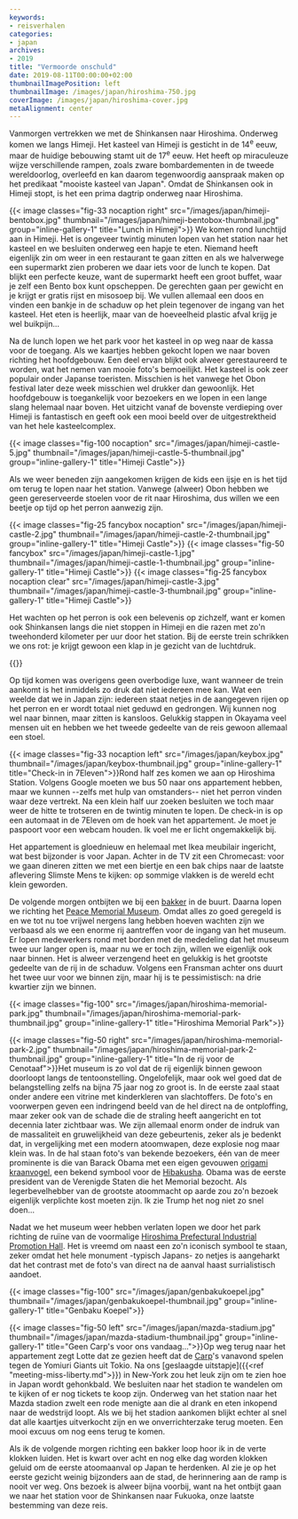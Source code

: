 ```yaml
---
keywords:
- reisverhalen
categories:
- japan
archives:
- 2019
title: "Vermoorde onschuld"
date: 2019-08-11T00:00:00+02:00
thumbnailImagePosition: left
thumbnailImage: /images/japan/hiroshima-750.jpg
coverImage: /images/japan/hiroshima-cover.jpg
metaAlignment: center
---
```


Vanmorgen vertrekken we met de Shinkansen naar Hiroshima. Onderweg komen we langs Himeji. Het kasteel van Himeji is gesticht in de 14<sup>e</sup> eeuw, maar de huidige bebouwing stamt uit de 17<sup>e</sup> eeuw. Het heeft op miraculeuze wijze verschillende rampen, zoals zware bombardementen in de tweede wereldoorlog, overleefd en kan daarom tegenwoordig aanspraak maken op het predikaat "mooiste kasteel van Japan". Omdat de Shinkansen ook in Himeji stopt, is het een prima dagtrip onderweg naar Hiroshima.

{{< image classes="fig-33 nocaption right" src="/images/japan/himeji-bentobox.jpg" thumbnail="/images/japan/himeji-bentobox-thumbnail.jpg" group="inline-gallery-1" title="Lunch in Himeji">}}
We komen rond lunchtijd aan in Himeji. Het is ongeveer twintig minuten lopen van het station naar het kasteel en we besluiten onderweg een hapje te eten. Niemand heeft eigenlijk zin om weer in een restaurant te gaan zitten en als we halverwege een supermarkt zien proberen we daar iets voor de lunch te kopen. Dat blijkt een perfecte keuze, want de supermarkt heeft een groot buffet, waar je zelf een Bento box kunt opscheppen. De gerechten gaan per gewicht en je krijgt er gratis rijst en misosoep bij. We vullen allemaal een doos en vinden een bankje in de schaduw op het plein tegenover de ingang van het kasteel. Het eten is heerlijk, maar van de hoeveelheid plastic afval krijg je wel buikpijn...

Na de lunch lopen we het park voor het kasteel in op weg naar de kassa voor de toegang. Als we kaartjes hebben gekocht lopen we naar boven richting het hoofdgebouw. Een deel ervan blijkt ook alweer gerestaureerd te worden, wat het nemen van mooie foto's bemoeilijkt. Het kasteel is ook zeer populair onder Japanse toeristen. Misschien is het vanwege het Obon festival later deze week misschien wel drukker dan gewoonlijk. Het hoofdgebouw is toegankelijk voor bezoekers en we lopen in een lange slang helemaal naar boven. Het uitzicht vanaf de bovenste verdieping over Himeji is fantastisch en geeft ook een mooi beeld over de uitgestrektheid van het hele kasteelcomplex.

{{< image classes="fig-100 nocaption" src="/images/japan/himeji-castle-5.jpg" thumbnail="/images/japan/himeji-castle-5-thumbnail.jpg" group="inline-gallery-1" title="Himeji Castle">}}

Als we weer beneden zijn aangekomen krijgen de kids een ijsje en is het tijd om terug te lopen naar het station. Vanwege (alweer) Obon hebben we geen gereserveerde stoelen voor de rit naar Hiroshima, dus willen we een beetje op tijd op het perron aanwezig zijn.

{{< image classes="fig-25 fancybox nocaption" src="/images/japan/himeji-castle-2.jpg" thumbnail="/images/japan/himeji-castle-2-thumbnail.jpg" group="inline-gallery-1" title="Himeji Castle">}}
{{< image classes="fig-50 fancybox" src="/images/japan/himeji-castle-1.jpg" thumbnail="/images/japan/himeji-castle-1-thumbnail.jpg" group="inline-gallery-1" title="Himeji Castle">}}
{{< image classes="fig-25 fancybox nocaption clear" src="/images/japan/himeji-castle-3.jpg" thumbnail="/images/japan/himeji-castle-3-thumbnail.jpg" group="inline-gallery-1" title="Himeji Castle">}}

Het wachten op het perron is ook een belevenis op zichzelf, want er komen ook Shinkansen langs die niet stoppen in Himeji en die razen met zo'n tweehonderd kilometer per uur door het station. Bij de eerste trein schrikken we ons rot: je krijgt gewoon een klap in je gezicht van de luchtdruk.

{{<youtube id="wufIM5ecBjo">}}

Op tijd komen was overigens geen overbodige luxe, want wanneer de trein aankomt is het inmiddels zo druk dat niet iedereen mee kan. Wat een weelde dat we in Japan zijn: iedereen staat netjes in de aangegeven rijen op het perron en er wordt totaal niet geduwd en gedrongen. Wij kunnen nog wel naar binnen, maar zitten is kansloos. Gelukkig stappen in Okayama veel mensen uit en hebben we het tweede gedeelte van de reis gewoon allemaal een stoel.

{{< image classes="fig-33 nocaption left" src="/images/japan/keybox.jpg" thumbnail="/images/japan/keybox-thumbnail.jpg" group="inline-gallery-1" title="Check-in in 7Eleven">}}Rond half zes komen we aan op Hiroshima Station. Volgens Google moeten we bus 50 naar ons appartement hebben, maar we kunnen --zelfs met hulp van omstanders-- niet het perron vinden waar deze vertrekt. Na een klein half uur zoeken besluiten we toch maar weer de hitte te trotseren en de twintig minuten te lopen. De check-in is op een automaat in de 7Eleven om de hoek van het appartement. Je moet je paspoort voor een webcam houden. Ik voel me er licht ongemakkelijk bij.

Het appartement is gloednieuw en helemaal met Ikea meubilair ingericht, wat best bijzonder is voor Japan. Achter in de TV zit een Chromecast: voor we gaan dineren zitten we met een biertje en een bak chips naar de laatste aflevering Slimste Mens te kijken: op sommige vlakken is de wereld echt klein geworden.

De volgende morgen ontbijten we bij een [bakker](https://goo.gl/maps/g5wnUVVVy652stJD6) in de buurt. Daarna lopen we richting het [Peace Memorial Museum](https://en.wikipedia.org/wiki/Hiroshima_Peace_Memorial_Museum). Omdat alles zo goed geregeld is en we tot nu toe vrijwel nergens lang hebben hoeven wachten zijn we verbaasd als we een enorme rij aantreffen voor de ingang van het museum. Er lopen medewerkers rond met borden met de mededeling dat het museum twee uur langer open is, maar nu we er toch zijn, willen we eigenlijk ook naar binnen. Het is alweer verzengend heet en gelukkig is het grootste gedeelte van de rij in de schaduw. Volgens een Fransman achter ons duurt het twee uur voor we binnen zijn, maar hij is te pessimistisch: na drie kwartier zijn we binnen.

{{< image classes="fig-100" src="/images/japan/hiroshima-memorial-park.jpg" thumbnail="/images/japan/hiroshima-memorial-park-thumbnail.jpg" group="inline-gallery-1" title="Hiroshima Memorial Park">}}

{{< image classes="fig-50 right" src="/images/japan/hiroshima-memorial-park-2.jpg" thumbnail="/images/japan/hiroshima-memorial-park-2-thumbnail.jpg" group="inline-gallery-1" title="In de rij voor de Cenotaaf">}}Het museum is zo vol dat de rij eigenlijk binnen gewoon doorloopt langs de tentoonstelling. Ongelofelijk, maar ook wel goed dat de belangstelling zelfs na bijna 75 jaar nog zo groot is. In de eerste zaal staat onder andere een vitrine met kinderkleren van slachtoffers. De foto's en voorwerpen geven een indringend beeld van de hel direct na de ontploffing, maar zeker ook van de schade die de straling heeft aangericht en tot decennia later zichtbaar was. We zijn allemaal enorm onder de indruk van de massaliteit en gruwelijkheid van deze gebeurtenis, zeker als je bedenkt dat, in vergelijking met een modern atoomwapen, deze explosie nog maar klein was. In de hal staan foto's van bekende bezoekers, één van de meer prominente is die van Barack Obama met een eigen gevouwen [origami kraanvogel](https://en.wikipedia.org/wiki/Sadako_Sasaki#Origami_cranes), een bekend symbool voor de [Hibakusha](https://en.wikipedia.org/wiki/Hibakusha). Obama was de eerste president van de Verenigde Staten die het Memorial bezocht. Als legerbevelhebber van de grootste atoommacht op aarde zou zo'n bezoek eigenlijk verplichte kost moeten zijn. Ik zie Trump het nog niet zo snel doen...

Nadat we het museum weer hebben verlaten lopen we door het park richting de ruïne van de voormalige [Hiroshima Prefectural Industrial Promotion Hall](https://en.wikipedia.org/wiki/Hiroshima_Peace_Memorial). Het is vreemd om naast een zo'n iconisch symbool te staan, zeker omdat het hele monument -typisch Japans- zo netjes is aangeharkt dat het contrast met de foto's van direct na de aanval haast surrialistisch aandoet.

{{< image classes="fig-100" src="/images/japan/genbakukoepel.jpg" thumbnail="/images/japan/genbakukoepel-thumbnail.jpg" group="inline-gallery-1" title="Genbaku Koepel">}}

{{< image classes="fig-50 left" src="/images/japan/mazda-stadium.jpg" thumbnail="/images/japan/mazda-stadium-thumbnail.jpg" group="inline-gallery-1" title="Geen Carp's voor ons vandaag...">}}Op weg terug naar het appartement zegt Lotte dat ze gezien heeft dat de [Carp](https://www.carp.co.jp/en/)'s vanavond spelen tegen de Yomiuri Giants uit Tokio. Na ons [geslaagde uitstapje]({{<ref "meeting-miss-liberty.md">}}) in New-York zou het leuk zijn om te zien hoe in Japan wordt gehonkbald. We besluiten naar het stadion te wandelen om te kijken of er nog tickets te koop zijn. Onderweg van het station naar het Mazda stadion zwelt een rode menigte aan die al drank en eten inkopend naar de wedstrijd loopt. Als we bij het stadion aankomen blijkt echter al snel dat alle kaartjes uitverkocht zijn en we onverrichterzake terug moeten. Een mooi excuus om nog eens terug te komen.

Als ik de volgende morgen richting een bakker loop hoor ik in de verte klokken luiden. Het is kwart over acht en nog elke dag worden klokken geluid om de eerste atoomaanval op Japan te herdenken. Al zie je op het eerste gezicht weinig bijzonders aan de stad, de herinnering aan de ramp is nooit ver weg. Ons bezoek is alweer bijna voorbij, want na het ontbijt gaan we naar het station voor de Shinkansen naar Fukuoka, onze laatste bestemming van deze reis. 